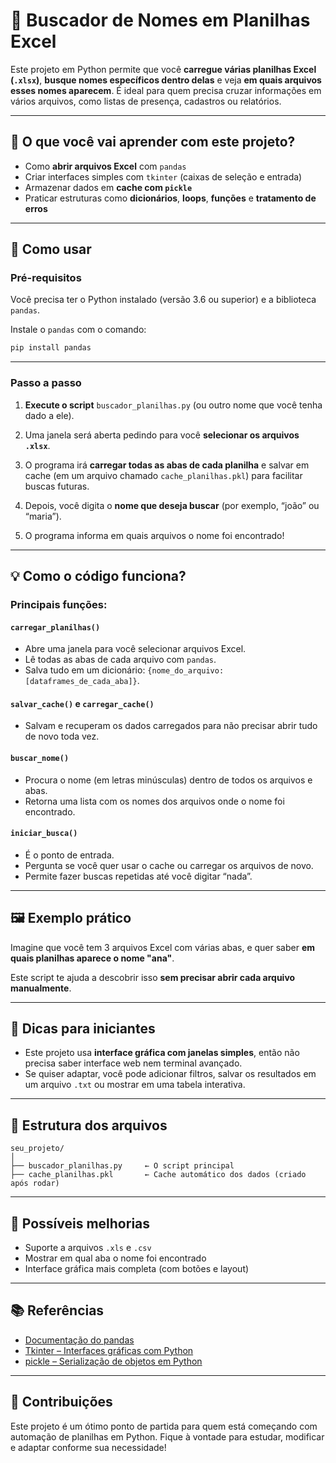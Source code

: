 # 🔎 Buscador de Nomes em Planilhas Excel

Este projeto em Python permite que você **carregue várias planilhas Excel (`.xlsx`)**, **busque nomes específicos dentro delas** e veja **em quais arquivos esses nomes aparecem**. É ideal para quem precisa cruzar informações em vários arquivos, como listas de presença, cadastros ou relatórios.

---

## 🧠 O que você vai aprender com este projeto?

* Como **abrir arquivos Excel** com `pandas`
* Criar interfaces simples com `tkinter` (caixas de seleção e entrada)
* Armazenar dados em **cache com `pickle`**
* Praticar estruturas como **dicionários**, **loops**, **funções** e **tratamento de erros**

---

## 🚀 Como usar

### Pré-requisitos

Você precisa ter o Python instalado (versão 3.6 ou superior) e a biblioteca `pandas`.

Instale o `pandas` com o comando:

```bash
pip install pandas
```

---

### Passo a passo

1. **Execute o script** `buscador_planilhas.py` (ou outro nome que você tenha dado a ele).

2. Uma janela será aberta pedindo para você **selecionar os arquivos `.xlsx`**.

3. O programa irá **carregar todas as abas de cada planilha** e salvar em cache (em um arquivo chamado `cache_planilhas.pkl`) para facilitar buscas futuras.

4. Depois, você digita o **nome que deseja buscar** (por exemplo, “joão” ou “maria”).

5. O programa informa em quais arquivos o nome foi encontrado!

---

## 💡 Como o código funciona?

### Principais funções:

#### `carregar_planilhas()`

* Abre uma janela para você selecionar arquivos Excel.
* Lê todas as abas de cada arquivo com `pandas`.
* Salva tudo em um dicionário: `{nome_do_arquivo: [dataframes_de_cada_aba]}`.

#### `salvar_cache()` e `carregar_cache()`

* Salvam e recuperam os dados carregados para não precisar abrir tudo de novo toda vez.

#### `buscar_nome()`

* Procura o nome (em letras minúsculas) dentro de todos os arquivos e abas.
* Retorna uma lista com os nomes dos arquivos onde o nome foi encontrado.

#### `iniciar_busca()`

* É o ponto de entrada.
* Pergunta se você quer usar o cache ou carregar os arquivos de novo.
* Permite fazer buscas repetidas até você digitar “nada”.

---

## 🖼️ Exemplo prático

Imagine que você tem 3 arquivos Excel com várias abas, e quer saber **em quais planilhas aparece o nome "ana"**.

Este script te ajuda a descobrir isso **sem precisar abrir cada arquivo manualmente**.

---

## 🧼 Dicas para iniciantes

* Este projeto usa **interface gráfica com janelas simples**, então não precisa saber interface web nem terminal avançado.
* Se quiser adaptar, você pode adicionar filtros, salvar os resultados em um arquivo `.txt` ou mostrar em uma tabela interativa.

---

## 📁 Estrutura dos arquivos

```
seu_projeto/
│
├── buscador_planilhas.py     ← O script principal
├── cache_planilhas.pkl       ← Cache automático dos dados (criado após rodar)
```

---

## 📌 Possíveis melhorias

* Suporte a arquivos `.xls` e `.csv`
* Mostrar em qual aba o nome foi encontrado
* Interface gráfica mais completa (com botões e layout)

---

## 📚 Referências

* [Documentação do pandas](https://pandas.pydata.org/docs/)
* [Tkinter – Interfaces gráficas com Python](https://docs.python.org/pt-br/3/library/tkinter.html)
* [pickle – Serialização de objetos em Python](https://docs.python.org/3/library/pickle.html)

---

## 🤝 Contribuições

Este projeto é um ótimo ponto de partida para quem está começando com automação de planilhas em Python. Fique à vontade para estudar, modificar e adaptar conforme sua necessidade!

